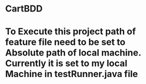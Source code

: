 # CartBDD
# To Execute this project path of feature file need to be set to Absolute path of local machine. Currently it is set to my local Machine in testRunner.java file
